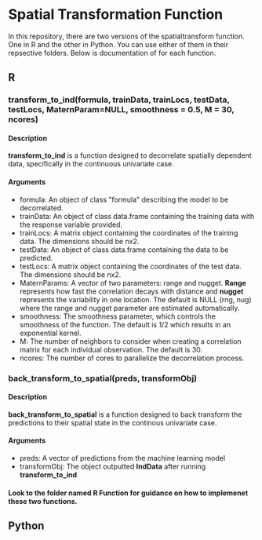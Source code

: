 # Spatial Transformation Function
In this repository, there are two versions of the spatialtransform function. One in R and the other in Python. You can use either of them in their repsective folders. Below is documentation of for each function. 

## R
### transform_to_ind(formula, trainData, trainLocs, testData, testLocs, MaternParam=NULL, smoothness = 0.5, M = 30, ncores)

#### Description
**transform_to_ind** is a function designed to decorrelate spatially dependent data, specifically in the continuous univariate case.

#### Arguments 
* formula: An object of class "formula" describing the model to be decorrelated.
* trainData: An object of class data.frame containing the training data with the response variable provided.
* trainLocs: A matrix object containing the coordinates of the training data. The dimensions should be nx2.
* testData: An object of class data.frame containing the data to be predicted.
* testLocs: A matrix object containing the coordinates of the test data. The dimensions should be nx2.
* MaternParams: A vector of two parameters: range and nugget. **Range** represents how fast the correlation decays with distance and **nugget** represents the variability in one location. The default is NULL (rng, nug) where the range and nugget parameter are estimated automatically.
* smoothness: The smoothness parameter, which controls the smoothness of the function. The default is 1/2 which results in an exponential kernel. 
* M: The number of neighbors to consider when creating a correlation matrix for each individual observation. The default is 30.
* ncores: The number of cores to parallelize the decorrelation process.

  

### back_transform_to_spatial(preds, transformObj)

#### Description
**back_transform_to_spatial** is a function designed to back transform the predictions to their spatial state in the continous univariate case.

#### Arguments 
* preds: A vector of predictions from the machine learning model
* transformObj: The object outputted **IndData** after running **transform_to_ind** 




#### Look to the folder named **R Function** for guidance on how to implemenet these two functions. 

## Python 
